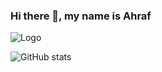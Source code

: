 ### Hi there 👋, my name is Ahraf

![Logo](https://i.ibb.co/TYtyHnN/4102879-971.jpg)
  


![GitHub stats](https://github-readme-stats.vercel.app/api?username=ashraf56&show_icons=true)  

